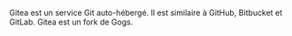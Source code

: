 Gitea est un service Git auto-hébergé. Il est similaire à GitHub, Bitbucket et GitLab. Gitea est un fork de Gogs.
